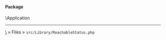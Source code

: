 ## 

#### Package
\Application













***
[\\](Home) » Files » `src/Library/ReachableStatus.php`